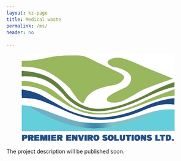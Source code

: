 ```yaml
---
layout: kz-page
title: Medical waste
permalink: /ms/
header: no

---
```


<div class="row t30">
  <figure>
    <img src="/images/logo.jpg" width="400" itemprop="image" class="center">
  </figure>
</div>

The project description will be published soon.
